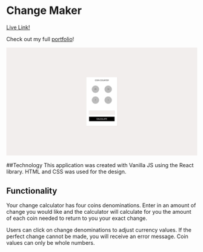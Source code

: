 # Change Maker

[Live Link!](https://skdkim.github.io/change-maker/)

Check out my full [portfolio](http://www.davidkim.tech/)!

![ss1](https://github.com/skdkim/change-maker/blob/master/docs/readMeImages/coinCounter.jpg)

##Technology
This application was created with Vanilla JS using the React library.
HTML and CSS was used for the design.

## Functionality
Your change calculator has four coins denominations. Enter in an amount
of change you would like and the calculator will calculate for you the
amount of each coin needed to return to you your exact change.

Users can click on change denominations to adjust currency values. If
the perfect change cannot be made, you will receive an error message.
Coin values can only be whole numbers.
